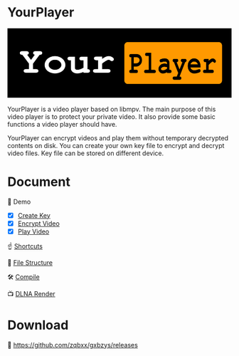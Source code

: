 # YourPlayer
![YourPlayer](doc/images/yourplayerlogo.png "YourPlayer")


YourPlayer is a video player based on libmpv. 
The main purpose of this video player is to protect your private video. It also provide some basic functions a video player should have. 

YourPlayer can encrypt videos and play them without temporary decrypted contents on disk. 
You can create your own key file to encrypt and decrypt video files. Key file can be stored on different device.

# Document

:movie_camera: Demo 

- [x] [Create Key](doc/CreateKey.md)
- [x] [Encrypt Video](doc/EncryptVideo.md)
- [x] [Play Video](doc/PlayEncryptedVideo.md)

:point_up:  [Shortcuts](doc/Shortcuts.md)

:bricks: [File Structure](doc/file_structure.md)

:hammer_and_wrench: [Compile](doc/compile.md)

:tv: [DLNA Render](https://github.com/zqbxx/gxbzys-dlna-render)

# Download
:link: https://github.com/zqbxx/gxbzys/releases
